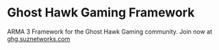 # Ghost Hawk Gaming Framework
 ARMA 3 Framework for the Ghost Hawk Gaming community. 
 Join now at [ghg.suznetworks.com](https://ghg.suznetworks.com)
